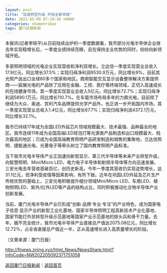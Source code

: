 ```yaml
---
layout: post
title: "加速转型升级 开拓全新领域"
date: 2022-05-09 07:19:18 +0800
categories: shamenribao
tags: 厦门日报新闻
---
```

<p>本报讯(记者李晓平)从日前陆续出炉的一季度数据看，我市部分光电半导体企业继去年实现稳增长后，一季度业绩持续亮眼，且在保持主业优势的同时，纷纷向新领域开拓。 </p>
 <p>多家照明领域的光电企业实现营收和净利双增长。立达信一季度实现营业总收入17.9亿元，同比增长37.5%；实现归母净利润9530.9万元，同比增长9%，目前其光照产品出口全球60多个国家和地区。商用智能交互显示设备整体解决方案提供商——宸展光电的产品除了应用在金融、工控、医疗等终端领域，正切入高速成长的在线健身市场，其一季度实现营业总收入5亿元，同比增长72.7%；实现归母净利润5890.1万元，同比增长110.7%。在车载市场布局多年的力鼎光电，目前除了继续为大众、奥迪、宾利汽车品牌提供光学产品外，也正进一步开拓国内市场，其一季度实现营业总收入1.4亿元，同比增长67.7%；实现归母净利润4372.1万元，同比增长32.1%。 </p>
 <p>我市已持续17年成为全国LED外延芯片领域规模最大、技术最强、品种最全的地区。我市连续11年成为全国高端LED球泡灯等光源类产品制造和出口规模最大、档次最高的地区；已成为全国高端教育照明产品研发制造和销售的集聚地，立达信照明、捷能通光电、光莆电子等牵头树立了国内教育照明产品标准。 </p>
 <p>当下我市光电半导体产业正加速向新型显示、第三代半导体等未来产业转型升级，向智慧照明、Mini/Micro LED、电力电子半导体和射频半导体等方向迅速发展。三安光电去年营收首破百亿，创历史新高，今年一季度其营收仍实现逆势增长，达31.1亿元，但净利受疫情等因素影响，有所下挫。近年在巩固LED外延及芯片生产传统优势的基础上，三安光电积极提升细分领域Mini/Micro LED、车用LED、植物照明LED、紫外/红外LED等产品的结构占比，同时积极推动化合物半导体产业创新发展。 </p>
 <p>当前，厦门光电半导体产业已形成“创新·品牌·专业·专注”的产业特色，成为国家电子信息·显示产业的新型工业化基地、国家半导体照明工程高新技术产业化基地、国家节能灯外贸转型升级示范基地等国家产业示范基地的排头兵和骨干力量。去年，据不完全统计，我市光电半导体产业直接总产值达2075.08亿元，同比增长12.72%，占全省直接总产值近一半，正从高速增长进入高质量增长的阶段。 </p><p class="em_media">（文章来源：厦门日报）</p>

<http://finews.zning.xyz/html_News/NewsShare.html?infoCode=NW202205092371751058>

[返回厦门日报新闻](//finews.withounder.com/category/shamenribao.html)｜[返回首页](//finews.withounder.com/)